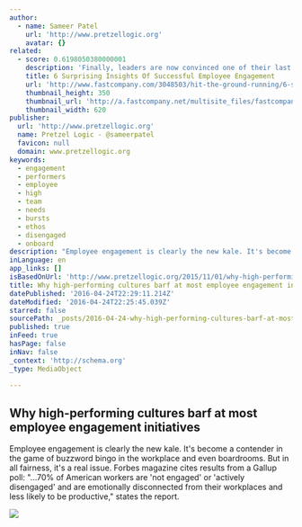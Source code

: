 ```yaml
---
author:
  - name: Sameer Patel
    url: 'http://www.pretzellogic.org'
    avatar: {}
related:
  - score: 0.6198050380000001
    description: 'Finally, leaders are now convinced one of their last remaining competitive advantages lies with their people. Businesses have begun to signal to workers that their needs will now be honored on a scale only previously reserved for customers and shareholders.'
    title: 6 Surprising Insights Of Successful Employee Engagement
    url: 'http://www.fastcompany.com/3048503/hit-the-ground-running/6-surprising-insights-of-successful-employee-engagement'
    thumbnail_height: 350
    thumbnail_url: 'http://a.fastcompany.net/multisite_files/fastcompany/imagecache/620x350/poster/2015/07/3048503-poster-p-1-6-surprising-insights-of-successful-employee-engagement.jpg'
    thumbnail_width: 620
publisher:
  url: 'http://www.pretzellogic.org'
  name: Pretzel Logic - @sameerpatel
  favicon: null
  domain: www.pretzellogic.org
keywords:
  - engagement
  - performers
  - employee
  - high
  - team
  - needs
  - bursts
  - ethos
  - disengaged
  - onboard
description: "Employee engagement is clearly the new kale. It's become a contender in the game of buzzword bingo in the workplace and even boardrooms. But in all fairness, it's a real issue. Forbes magazine cites results from a Gallup poll: \"...70% of American workers are 'not engaged' or 'actively disengaged' and are emotionally disconnected from their workplaces and less likely to be productive,\" states the report."
inLanguage: en
app_links: []
isBasedOnUrl: 'http://www.pretzellogic.org/2015/11/01/why-high-performing-cultures-barf-at-most-employee-engagement-initiatives/'
title: Why high-performing cultures barf at most employee engagement initiatives
datePublished: '2016-04-24T22:29:11.214Z'
dateModified: '2016-04-24T22:25:45.039Z'
starred: false
sourcePath: _posts/2016-04-24-why-high-performing-cultures-barf-at-most-employee-engagemen.md
published: true
inFeed: true
hasPage: false
inNav: false
_context: 'http://schema.org'
_type: MediaObject

---
```

<article style=""><h1>Why high-performing cultures barf at most employee engagement initiatives</h1><p>Employee engagement is clearly the new kale. It's become a contender in the game of buzzword bingo in the workplace and even boardrooms. But in all fairness, it's a real issue. Forbes magazine cites results from a Gallup poll: "...70% of American workers are 'not engaged' or 'actively disengaged' and are emotionally disconnected from their workplaces and less likely to be productive," states the report.</p><img src="http://www.pretzellogic.org/wp-content/upload/image.jpg" /></article>